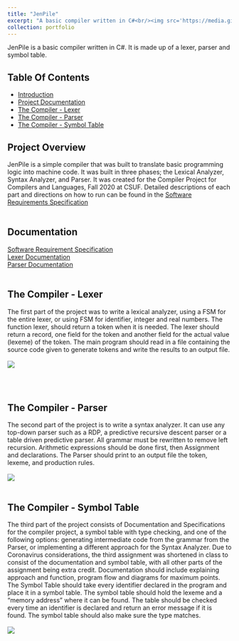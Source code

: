 ```yaml
---
title: "JenPile"
excerpt: "A basic compiler written in C#<br/><img src='https://media.giphy.com/media/niw2jD7iFDR8WAI8dB/giphy.gif'>"
collection: portfolio
---
```


JenPile is a basic compiler written in C#. It is made up of a lexer, parser and symbol table. 

## Table Of Contents
* [Introduction](#Introduction)
* [Project Documentation](#documentation)
* [The Compiler - Lexer](#lexer)
* [The Compiler - Parser](#parser)
* [The Compiler - Symbol Table](#table)




## Project Overview <a name = "Overview"></a>
JenPile is a simple compiler that was built to translate basic programming logic into machine code. It was built in three phases; the Lexical Analyzer, Syntax Analyzer, and  Parser. It was created for the Compiler Project for Compilers and Languages, Fall 2020 at CSUF. Detailed descriptions of each part and directions on how to run can be found in the [Software Requirements Specification](https://jennithe.dev/JenPile/Documentation/JenPile.SoftwareRequirementsSpecification.pdf "PDF of Software Requirement Specification")
<br><br>

## Documentation <a name = "Documentation"></a>
[Software Requirement Specification](https://jennithe.dev/JenPile/Documentation/JenPile.SoftwareRequirementsSpecification.pdf "PDF of Software Requirement Specification") <br>
[Lexer Documentation](https://jennithe.dev/JenPile/Documentation/JenPile.CompilerDocumentation.Lexer.pdf "PDF of Software Requirement Specification")<br>
[Parser Documentation](https://jennithe.dev/JenPile/Documentation/JenPile.CompilerDocumentation.Parser.pdf "PDF of Software Requirement Specification")<br><br>

## The Compiler - Lexer <a name = "lexer"></a><br>

The first part of the project was to write a lexical analyzer, using a FSM for the entire lexer, or using FSM for
identifier, integer and real numbers. The function lexer, should return a token when it is needed. The lexer should return
a record, one field for the token and another field for the actual value (lexeme) of the token. The main program should read in a file containing the source code given
to generate tokens and write the results to an output file.
<br><br>
![](https://jennithe.dev/JenPile/img/lexer.png)

<br><br>


## The Compiler - Parser<a name = "parser"></a>  <br>

The second part of the project is to write a syntax analyzer. It can use any top-down
parser such as a RDP, a predictive recursive descent parser or a table driven
predictive parser. All grammar must be rewritten to remove left recursion.
Arithmetic expressions should be done first, then Assignment and declarations.
The Parser should print to an output file the token, lexeme, and production rules.
<br><br>
![](https://jennithe.dev/JenPile/img/parser.png)
<br> <br>


## The Compiler - Symbol Table<a name = "table"></a><br>

The third part of the project consists of Documentation and Specifications for the compiler
project, a symbol table with type checking, and one of the following options:
generating intermediate code from the grammar from the Parser, or implementing a
different approach for the Syntax Analyzer. Due to Coronavirus considerations, the
third assignment was shortened in class to consist of the documentation and
symbol table, with all other parts of the assignment being extra credit.
Documentation should include explaining approach and function, program flow and
diagrams for maximum points.
The Symbol Table should take every identifier declared in the program and place it
in a symbol table. The symbol table should hold the lexeme and a “memory
address” where it can be found. The table should be checked every time an
identifier is declared and return an error message if it is found. The symbol table
should also make sure the type matches.
<br><br>
![](https://jennithe.dev/JenPile/img/symboltable.png)
